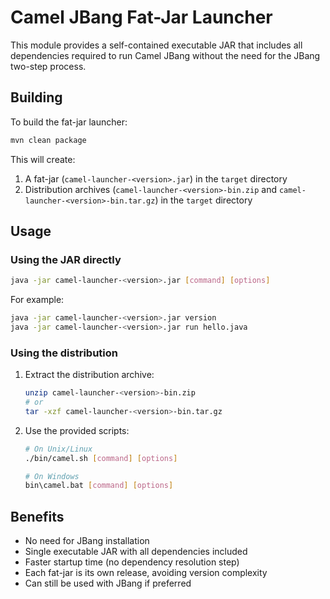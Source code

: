 # Camel JBang Fat-Jar Launcher

This module provides a self-contained executable JAR that includes all dependencies required to run Camel JBang without the need for the JBang two-step process.

## Building

To build the fat-jar launcher:

```bash
mvn clean package
```

This will create:
1. A fat-jar (`camel-launcher-<version>.jar`) in the `target` directory
2. Distribution archives (`camel-launcher-<version>-bin.zip` and `camel-launcher-<version>-bin.tar.gz`) in the `target` directory

## Usage

### Using the JAR directly

```bash
java -jar camel-launcher-<version>.jar [command] [options]
```

For example:

```bash
java -jar camel-launcher-<version>.jar version
java -jar camel-launcher-<version>.jar run hello.java
```

### Using the distribution

1. Extract the distribution archive:
   ```bash
   unzip camel-launcher-<version>-bin.zip
   # or
   tar -xzf camel-launcher-<version>-bin.tar.gz
   ```

2. Use the provided scripts:
   ```bash
   # On Unix/Linux
   ./bin/camel.sh [command] [options]
   
   # On Windows
   bin\camel.bat [command] [options]
   ```

## Benefits

- No need for JBang installation
- Single executable JAR with all dependencies included
- Faster startup time (no dependency resolution step)
- Each fat-jar is its own release, avoiding version complexity
- Can still be used with JBang if preferred

